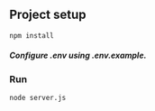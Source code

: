 
## Project setup

```
npm install 
```

##### Configure .env using .env.example.


### Run
```
node server.js
```
